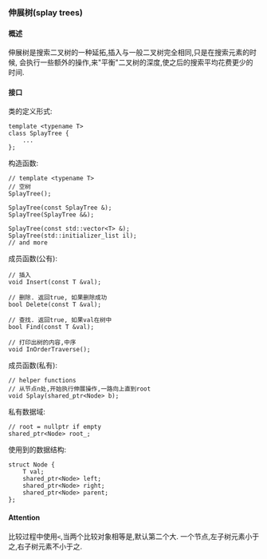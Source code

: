### 伸展树(splay trees)
#### 概述
伸展树是搜索二叉树的一种延拓,插入与一般二叉树完全相同,只是在搜索元素的时候,
会执行一些额外的操作,来"平衡"二叉树的深度,使之后的搜索平均花费更少的时间.

#### 接口
类的定义形式:

	template <typename T>
	class SplayTree {
		...
	};
	
构造函数:

	// template <typename T>
	// 空树
	SplayTree();

	SplayTree(const SplayTree &);
	SplayTree(SplayTree &&);
	
	SplayTree(const std::vector<T> &);
	SplayTree(std::initializer_list il);
	// and more
	
成员函数(公有):

	// 插入
	void Insert(const T &val);
	
	// 删除. 返回true, 如果删除成功
	bool Delete(const T &val);
	
	// 查找. 返回true, 如果val在树中
	bool Find(const T &val);
	
	// 打印出树的内容,中序
	void InOrderTraverse();
	
成员函数(私有):

	// helper functions
	// 从节点n处,开始执行伸展操作,一路向上直到root
	void Splay(shared_ptr<Node> b);
	
私有数据域:

	// root = nullptr if empty
	shared_ptr<Node> root_;

使用到的数据结构:

	struct Node {
		T val;
		shared_ptr<Node> left;
		shared_ptr<Node> right;
		shared_ptr<Node> parent;
	};

#### Attention
比较过程中使用`<`,当两个比较对象相等是,默认第二个大.
一个节点,左子树元素小于之,右子树元素不小于之.
